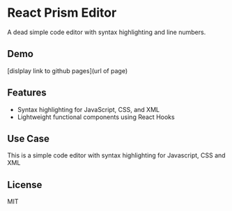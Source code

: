 # React Prism Editor

A dead simple code editor with syntax highlighting and line numbers. 


## Demo

[dislplay link to github pages](url of page)


## Features

- Syntax highlighting for JavaScript, CSS, and XML
- Lightweight functional components using React Hooks


## Use Case

This is a simple code editor with syntax highlighting for Javascript, CSS and XML


## License

MIT
